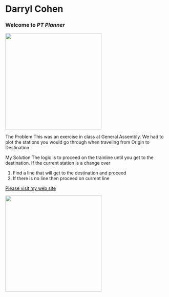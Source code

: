 Darryl Cohen
============

### **Welcome to _PT Planner_**

<img src=http://www.smh.com.au/cqstatic/12z7v7/metro1.png width="300">

The Problem
This was an exercise in class at General Assembly. We had to plot the stations you would go through
when traveling from Origin to Destination

My Solution
The logic is to proceed on the trainline until you get to the destination.
If the current station is a change over
  1. Find a line that will get to the destination and proceed
  2. If there is no line then proceed on current line

[Please visit my web site](https://www.darrylcohen.com.au)

<a href="https://www.darrylcohen.com.au"> <img src=https://i.imgur.com/kbAnu4b.jpg width="300"></a>
